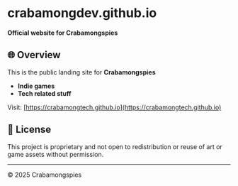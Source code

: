 # crabamongdev.github.io

**Official website for Crabamongspies**  

## 🌐 Overview

This is the public landing site for **Crabamongspies**
- **Indie games**
- **Tech related stuff**

Visit: [https://crabamongtech.github.io](https://crabamongtech.github.io)



## 📄 License

This project is proprietary and not open to redistribution or reuse of art or game assets without permission.

---

&copy; 2025 Crabamongspies